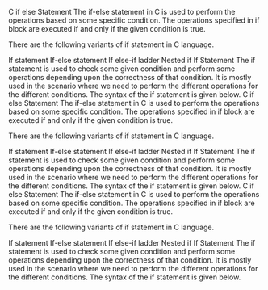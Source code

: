 C if else Statement
The if-else statement in C is used to perform the operations based on some specific condition. The operations specified in if block are executed if and only if the given condition is true.

There are the following variants of if statement in C language.

If statement
If-else statement
If else-if ladder
Nested if
If Statement
The if statement is used to check some given condition and perform some operations depending upon the correctness of that condition. It is mostly used in the scenario where we need to perform the different operations for the different conditions. The syntax of the if statement is given below.
C if else Statement
The if-else statement in C is used to perform the operations based on some specific condition. The operations specified in if block are executed if and only if the given condition is true.

There are the following variants of if statement in C language.

If statement
If-else statement
If else-if ladder
Nested if
If Statement
The if statement is used to check some given condition and perform some operations depending upon the correctness of that condition. It is mostly used in the scenario where we need to perform the different operations for the different conditions. The syntax of the if statement is given below.
C if else Statement
The if-else statement in C is used to perform the operations based on some specific condition. The operations specified in if block are executed if and only if the given condition is true.

There are the following variants of if statement in C language.

If statement
If-else statement
If else-if ladder
Nested if
If Statement
The if statement is used to check some given condition and perform some operations depending upon the correctness of that condition. It is mostly used in the scenario where we need to perform the different operations for the different conditions. The syntax of the if statement is given below.
